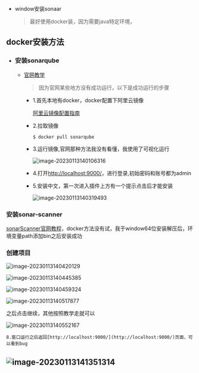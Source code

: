 - window安装sonaar
  
  > 最好使用docker装，因为需要java特定环境，
## docker安装方法
- ### 安装sonarqube
	- [官网教学](https://docs.sonarqube.org/latest/try-out-sonarqube/) 
	  
	  > 因为官网某些地方没有成功运行，以下是成功运行的步骤
		- 1.首先本地有docker，docker配置下阿里云镜像
		  
		  	[阿里云镜像配置指南](https://help.aliyun.com/document_detail/60750.html)
		- 2.拉取镜像
		  
		  ```
		  $ docker pull sonarqube
		  ```
		- 3.运行镜像,官网那种方法我没有看懂，我使用了可视化运行
		  
		  ![image-20230113140106316](https://s2.loli.net/2023/01/13/lpDfZYbFLP9iSn8.png)
		- 4.打开[http://localhost:9000/](http://localhost:9000/)，进行登录,初始密码和账号都为admin
		- 5.安装中文，第一次进入插件上方有一个提示点击后才能安装
		  
		  ![image-20230113140319493](https://s2.loli.net/2023/01/13/EmRhFQAypq8YIG2.png)
### 安装sonar-scanner

[sonarScanner官网教程](https://docs.sonarqube.org/latest/analyzing-source-code/scanners/sonarscanner/)，docker方法没有试，我于window64位安装解压后，环境变量path添加bin之后安装成功
### 创建项目

![image-20230113140420129](https://s2.loli.net/2023/01/13/PLyBZIetKxmGwvF.png)

![image-20230113140445385](https://s2.loli.net/2023/01/13/D3t8BJOHTG67wax.png)

![image-20230113140459324](https://s2.loli.net/2023/01/13/57vKT4bAMFIBDUG.png)

![image-20230113140517877](https://s2.loli.net/2023/01/13/7t34QpvrUKsiwEl.png)

之后点击继续，其他按照教学走就可以

![image-20230113140552167](https://s2.loli.net/2023/01/13/jupwSxLglV5MG18.png)

	8.窗口运行之后返回[http://localhost:9000/](http://localhost:9000/)页面，可以看到bug

![image-20230113141351314](https://s2.loli.net/2023/01/13/QtyFKAz6BTGmXHr.png)
-
